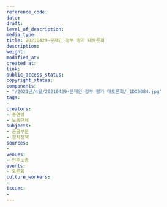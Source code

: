 ```yaml
---
reference_code: 
date: 
draft: 
level_of_description: 
media_type: 
title: 20210429-문재인 정부 평가 대토론회
description: 
weight: 
modified_at: 
created_at: 
link: 
public_access_status: 
copyright_status: 
components:
- "/2021년/4월/20210429-문재인 정부 평가 대토론회/_1DX0084.jpg"
tags:
- 
creators:
- 총연맹
- 노동단체
subjects:
- 공공부문
- 정치정책
sources:
- 
venues:
- 민주노총
events:
- 토론회
culture_workers:
- 
issues:
- 
---
```

